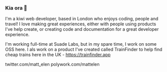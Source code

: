### Kia ora 👋

I'm a kiwi web developer, based in London who enjoys coding, people and travel! I love making great experiences, either with people using products I've help create, or creating code and documentation for a great developer experience.

I'm working full-time at Suade Labs, but in my spare time, I work on some OSS here. I als work on a product I've created called TrainFinder to help find cheap trains here in the UK - https://trainfinder.app

twitter.com/matt_elen
polywork.com/mattelen

<!--
**mattelen/mattelen** is a ✨ _special_ ✨ repository because its `README.md` (this file) appears on your GitHub profile.

Here are some ideas to get you started:

- 🔭 I’m currently working on ...
- 🌱 I’m currently learning ...
- 👯 I’m looking to collaborate on ...
- 🤔 I’m looking for help with ...
- 💬 Ask me about ...
- 📫 How to reach me: ...
- 😄 Pronouns: ...
- ⚡ Fun fact: ...
-->
